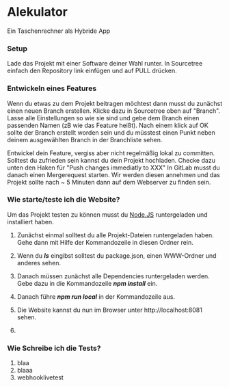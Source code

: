 # Alekulator

Ein Taschenrechner als Hybride App


### Setup

Lade das Projekt mit einer Software deiner Wahl runter. In Sourcetree einfach den Repository link einfügen und auf PULL drücken.


### Entwickeln eines Features

Wenn du etwas zu dem Projekt beitragen möchtest dann musst du zunächst einen neuen Branch erstellen. Klicke dazu in Sourcetree oben auf "Branch". Lasse alle Einstellungen
so wie sie sind und gebe dem Branch einen passenden Namen (zB wie das Feature heißt). Nach einem klick auf OK sollte der Branch erstellt worden sein und du müsstest einen Punkt neben deinem ausgewählten Branch in der Branchliste sehen.

Entwickel dein Feature, vergiss aber nicht regelmäßig lokal zu committen. Solltest du zufrieden sein kannst du dein Projekt hochladen. Checke dazu unten den Haken für "Push changes immediatly to XXX"
In GitLab musst du danach einen Mergerequest starten. Wir werden diesen annehmen und das Projekt sollte nach  ~ 5 Minuten dann auf dem Webserver zu finden sein.


### Wie starte/teste ich die Website?

Um das Projekt testen zu können musst du [Node.JS](https://nodejs.org/en/) runtergeladen und installiert haben.

1. Zunächst einmal solltest du alle Projekt-Dateien runtergeladen haben. Gehe dann mit Hilfe der Kommandozeile in diesen Ordner rein.

2. Wenn du _**ls**_ eingibst solltest du package.json, einen WWW-Ordner und anderes sehen.

3. Danach müssen zunächst alle Dependencies runtergeladen werden. Gebe dazu in die Kommandozeile _**npm install**_ ein.

4. Danach führe _**npm run local**_ in der Kommandozeile aus.

5. Die Website kannst du nun im Browser unter http://localhost:8081 sehen.
6. 

### Wie Schreibe ich die Tests?

1. blaa
2. blaaa
3. webhooklivetest
